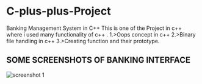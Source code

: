 # C-plus-plus-Project
Banking  Management System in C++
This is one of the Project in c++ where i used many functionality of c++ .
1.>Oops concept in c++
2.>Binary file handling in c++
3.>Creating function and their prototype.

## SOME SCREENSHOTS OF BANKING INTERFACE

![screenshot 1](https://raw.githubusercontent.com/akhikumar/C-plus-plus-Project/edit/master/project.png)

